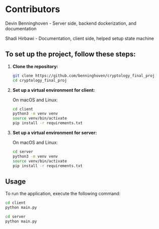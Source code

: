 # Contributors

Devin Benninghoven - Server side, backend dockerization, and documentation

Shadi Hirbawi - Documentation, client side, helped setup state machine

## To set up the project, follow these steps:

1. **Clone the repository:**

    ```bash
    git clone https://github.com/benninghoven/cryptology_final_proj
    cd cryptology_final_proj
    ```

2. **Set up a virtual environment for client:**

    On macOS and Linux:
    
    ```bash
    cd client
    python3 -m venv venv
    source venv/bin/activate
    pip install -r requirements.txt
    ```

3. **Set up a virtual environment for server:**

    On macOS and Linux:
    
    ```bash
    cd server
    python3 -m venv venv
    source venv/bin/activate
    pip install -r requirements.txt
    ```

## Usage

To run the application, execute the following command:

```bash
cd client
python main.py
```

```bash
cd server
python main.py
```
